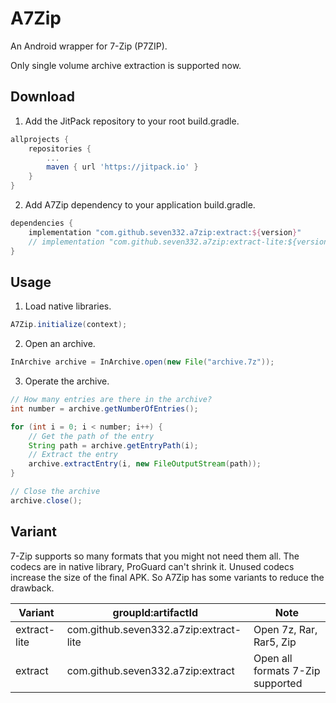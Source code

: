 # A7Zip

An Android wrapper for 7-Zip (P7ZIP).

Only single volume archive extraction is supported now.

## Download

1. Add the JitPack repository to your root build.gradle.

```gradle
allprojects {
    repositories {
        ...
        maven { url 'https://jitpack.io' }
    }
}
```

2. Add A7Zip dependency to your application build.gradle.

```gradle
dependencies {
    implementation "com.github.seven332.a7zip:extract:${version}"
    // implementation "com.github.seven332.a7zip:extract-lite:${version}"
}
```

## Usage

1. Load native libraries.

```java
A7Zip.initialize(context);
```

2. Open an archive.

```java
InArchive archive = InArchive.open(new File("archive.7z"));
```

3. Operate the archive.

```java
// How many entries are there in the archive?
int number = archive.getNumberOfEntries();

for (int i = 0; i < number; i++) {
    // Get the path of the entry
    String path = archive.getEntryPath(i);
    // Extract the entry
    archive.extractEntry(i, new FileOutputStream(path));
}

// Close the archive
archive.close();
```

## Variant

7-Zip supports so many formats that you might not need them all. The codecs are in native library, ProGuard can't shrink it. Unused codecs increase the size of the final APK. So A7Zip has some variants to reduce the drawback.

Variant | groupId:artifactId | Note
---|---|---
extract-lite | com.github.seven332.a7zip:extract-lite | Open 7z, Rar, Rar5, Zip
extract | com.github.seven332.a7zip:extract | Open all formats 7-Zip supported
